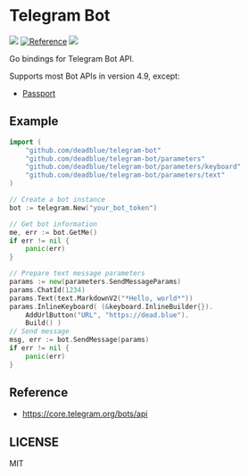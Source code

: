 # Telegram Bot

![](https://img.shields.io/badge/Release-v0.1.0-brightgreen.svg?style=flat-square)
[![Reference](https://img.shields.io/badge/Go-Reference-blue.svg?style=flat-square)](https://pkg.go.dev/github.com/deadblue/telegram-bot)
![](https://img.shields.io/github/license/deadblue/telegram-bot?style=flat-square)

Go bindings for Telegram Bot API.

Supports most Bot APIs in version 4.9, except:

* [Passport](https://core.telegram.org/bots/api#telegram-passport)

## Example

```go
import (
    "github.com/deadblue/telegram-bot"
    "github.com/deadblue/telegram-bot/parameters"
    "github.com/deadblue/telegram-bot/parameters/keyboard"
    "github.com/deadblue/telegram-bot/parameters/text"
)

// Create a bot instance
bot := telegram.New("your_bot_token")

// Get bot information
me, err := bot.GetMe()
if err != nil {
    panic(err)
}

// Prepare text message parameters
params := new(parameters.SendMessageParams)
params.ChatId(1234) 
params.Text(text.MarkdownV2("*Hello, world*"))
params.InlineKeyboard( (&keyboard.InlineBuilder{}).
    AddUrlButton("URL", "https://dead.blue").
    Build() )
// Send message
msg, err := bot.SendMessage(params)
if err != nil {
    panic(err)
}
```

## Reference

* https://core.telegram.org/bots/api

## LICENSE

MIT